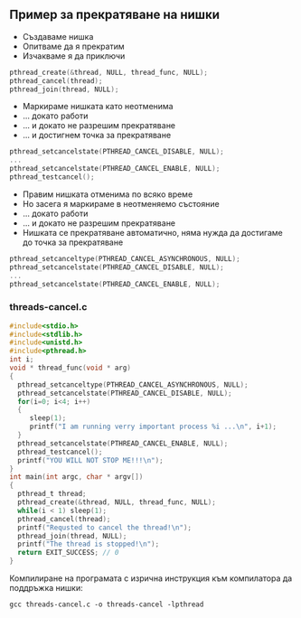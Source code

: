 ## Пример за прекратяване на нишки

- Създаваме нишка
- Опитваме да я прекратим
- Изчакваме я да приключи

```c
pthread_create(&thread, NULL, thread_func, NULL);
pthread_cancel(thread);
pthread_join(thread, NULL);
```

- Маркираме нишката като неотменима
- ... докато работи
- ... и докато не разрешим прекратяване
- ... и достигнем точка за прекратяване

```c
pthread_setcancelstate(PTHREAD_CANCEL_DISABLE, NULL);
...
pthread_setcancelstate(PTHREAD_CANCEL_ENABLE, NULL);
pthread_testcancel();
```

- Правим нишката отменима по всяко време
- Но засега я маркираме в неотменяемо състояние
- ... докато работи
- ... и докато не разрешим прекратяване
- Нишката се прекратяване автоматично, няма нужда да достигаме до точка за прекратяване

```c
pthread_setcanceltype(PTHREAD_CANCEL_ASYNCHRONOUS, NULL);
pthread_setcancelstate(PTHREAD_CANCEL_DISABLE, NULL);
...
pthread_setcancelstate(PTHREAD_CANCEL_ENABLE, NULL);
```

### threads-cancel.c
```c
#include<stdio.h>
#include<stdlib.h>
#include<unistd.h>
#include<pthread.h>
int i;
void * thread_func(void * arg)
{
  pthread_setcanceltype(PTHREAD_CANCEL_ASYNCHRONOUS, NULL);
  pthread_setcancelstate(PTHREAD_CANCEL_DISABLE, NULL);
  for(i=0; i<4; i++)
  {
     sleep(1);
     printf("I am running verry important process %i ...\n", i+1);
  }
  pthread_setcancelstate(PTHREAD_CANCEL_ENABLE, NULL);
  pthread_testcancel();
  printf("YOU WILL NOT STOP ME!!!\n");
}
int main(int argc, char * argv[])
{
  pthread_t thread;
  pthread_create(&thread, NULL, thread_func, NULL);
  while(i < 1) sleep(1);
  pthread_cancel(thread);
  printf("Requsted to cancel the thread!\n");
  pthread_join(thread, NULL);
  printf("The thread is stopped!\n");
  return EXIT_SUCCESS; // 0
}
```

Компилиране на програмата с изрична инструкция към компилатора да поддръжка нишки:
```
gcc threads-cancel.c -o threads-cancel -lpthread
```
